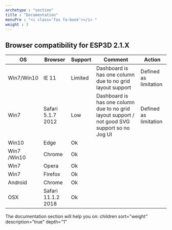```yaml
---
archetype : "section"
title : "Documentation"
menuPre : "<i class='fas fa-book'></i> "
weight : 3
---
```

## Browser compatibility for ESP3D 2.1.X

|  OS |  Browser| Support|  Comment | Action | 
|---|---|---|---|---|
| Win7/Win10   | IE 11 | Limited  | Dashboard is has one column due to no grid layout support | Defined as limitation |
| Win7   | Safari 5.1.7 2012 | Low| Dashboard is has one column due to no grid layout support / not good SVG support so no Jog UI | Defined as limitation |
| Win10 | Edge | Ok |  | |
| Win7 /Win10 | Chrome | Ok |  | |
| Win7 | Opera | Ok |  | |
| Win7 | Firefox| Ok | | |
| Android | Chrome | Ok |  | |
| OSX | Safari 11.1.2 2018 | Ok | | |

The documentation section will help you on:
  children sort="weight" description="true" depth="1" 
